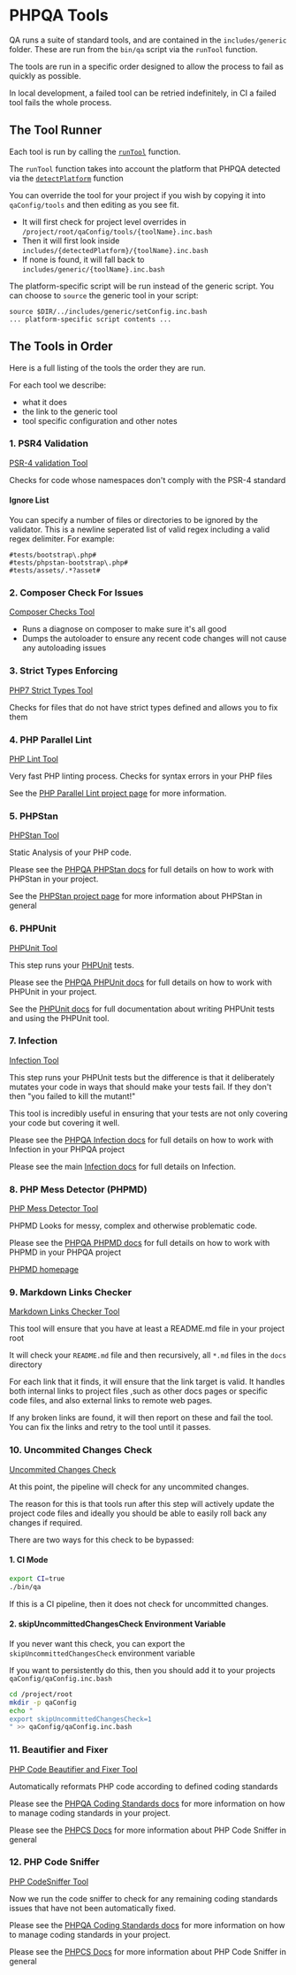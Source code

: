 # PHPQA Tools

QA runs a suite of standard tools, and are contained in the `includes/generic` folder. These are run from the `bin/qa` script via the `runTool` function.

The tools are run in a specific order designed to allow the process to fail as quickly as possible.

In local development, a failed tool can be retried indefinitely, in CI a failed tool fails the whole process.

## The Tool Runner

Each tool is run by calling the [`runTool`](./../includes/functions.inc.bash#L30) function.

The `runTool` function takes into account the platform that PHPQA detected via the [`detectPlatform`](./../includes/functions.inc.bash#L7) function

You can override the tool for your project if you wish by copying it into `qaConfig/tools` and then editing as you see fit. 

- It will first check for project level overrides in `/project/root/qaConfig/tools/{toolName}.inc.bash`
- Then it will first look inside `includes/{detectedPlatform}/{toolName}.inc.bash`
- If none is found, it will fall back to `includes/generic/{toolName}.inc.bash`

The platform-specific script will be run instead of the generic script. You can choose to `source` the generic tool in your script:

```
source $DIR/../includes/generic/setConfig.inc.bash
... platform-specific script contents ...
```


## The Tools in Order

Here is a full listing of the tools the order they are run. 

For each tool we describe:

- what it does
- the link to the generic tool
- tool specific configuration and other notes

### 1. PSR4 Validation
[PSR-4 validation Tool](../includes/generic/psr4Validate.inc.bash)

Checks for code whose namespaces don't comply with the PSR-4 standard

#### Ignore List
You can specify a number of files or directories to be ignored by the validator. This is a newline seperated
list of valid regex including a valid regex delimiter. For example:

```
#tests/bootstrap\.php#
#tests/phpstan-bootstrap\.php#
#tests/assets/.*?asset#
```

### 2. Composer Check For Issues

[Composer Checks Tool](../includes/generic/composerChecks.inc.bash)

- Runs a diagnose on composer to make sure it's all good
- Dumps the autoloader to ensure any recent code changes will not cause any autoloading issues

### 3. Strict Types Enforcing

[PHP7 Strict Types Tool](../includes/generic/phpStrictTypes.inc.bash)

Checks for files that do not have strict types defined and allows you to fix them

### 4. PHP Parallel Lint

[PHP Lint Tool](../includes/generic/phpLint.inc.bash)

Very fast PHP linting process. Checks for syntax errors in your PHP files

See the [PHP Parallel Lint project page](https://github.com/JakubOnderka/PHP-Parallel-Lint) for more information.

### 5. PHPStan

[PHPStan Tool](../includes/generic/phpstan.inc.bash)

Static Analysis of your PHP code. 

Please see the [PHPQA PHPStan docs](./tools/phpstan.md) for full details on how to work with PHPStan in your project.

See the [PHPStan project page](https://github.com/phpstan/phpstan) for more information about PHPStan in general

### 6. PHPUnit

[PHPUnit Tool](../includes/generic/phpunit.inc.bash)

This step runs your [PHPUnit](https://github.com/sebastianbergmann/phpunit) tests.

Please see the [PHPQA PHPUnit docs](./tools/phpunit.md) for full details on how to work with PHPUnit in your project.

See the [PHPUnit docs](https://phpunit.readthedocs.io/en/7.1/) for full documentation about writing PHPUnit tests and using the PHPUnit tool.

### 7. Infection

[Infection Tool](./../includes/generic/infection.inc.bash)

This step runs your PHPUnit tests but the difference is that it deliberately mutates your code in ways that should make your tests fail. If they don't then "you failed to kill the mutant!"

This tool is incredibly useful in ensuring that your tests are not only covering your code but covering it well.

Please see the [PHPQA Infection docs](./tools/infection.md) for full details on how to work with Infection in your PHPQA project

Please see the main [Infection docs](https://infection.github.io/guide/) for full details on Infection.

### 8. PHP Mess Detector (PHPMD)

[PHP Mess Detector Tool](../includes/generic/messDetector.inc.bash)
 
PHPMD Looks for messy, complex and otherwise problematic code.

Please see the [PHPQA PHPMD docs](./tools/phpmd.md) for full details on how to work with PHPMD in your PHPQA project

[PHPMD homepage](https://phpmd.org/)

### 9. Markdown Links Checker

[Markdown Links Checker Tool](../includes/generic/markdownLinks.inc.bash)

This tool will ensure that you have at least a README.md file in your project root

It will check your `README.md` file and then recursively, all `*.md` files in the `docs` directory

For each link that it finds, it will ensure that the link target is valid. It handles both internal links to project files ,such as other docs pages or specific code files, and also external links to remote web pages.

If any broken links are found, it will then report on these and fail the tool. You can fix the links and retry to the tool until it passes.

### 10. Uncommited Changes Check

[Uncommited Changes Check](./../includes/functions.inc.bash#L92)

At this point, the pipeline will check for any uncommited changes. 

The reason for this is that tools run after this step will actively update the project code files and ideally you should be able to easily roll back any changes if required.

There are two ways for this check to be bypassed:

#### 1. CI Mode
```bash
export CI=true
./bin/qa
```

If this is a CI pipeline, then it does not check for uncommitted changes.


#### 2. skipUncommittedChangesCheck Environment Variable

If you never want this check, you can export the `skipUncommittedChangesCheck` environment variable

If you want to persistently do this, then you should add it to your projects `qaConfig/qaConfig.inc.bash`

```bash
cd /project/root
mkdir -p qaConfig
echo "
export skipUncommittedChangesCheck=1
" >> qaConfig/qaConfig.inc.bash
```

### 11. Beautifier and Fixer

[PHP Code Beautifier and Fixer Tool](../includes/generic/beautifierFixer.inc.bash)

Automatically reformats PHP code according to defined coding standards

Please see the [PHPQA Coding Standards docs](./coding-standards.md) for more information on how to manage coding standards in your project.

Please see the [PHPCS Docs](https://github.com/squizlabs/PHP_CodeSniffer/wiki) for more information about PHP Code Sniffer in general

### 12. PHP Code Sniffer

[PHP CodeSniffer Tool](../includes/generic/codeSniffer.inc.bash)

Now we run the code sniffer to check for any remaining coding standards issues that have not been automatically fixed.

Please see the [PHPQA Coding Standards docs](./coding-standards.md) for more information on how to manage coding standards in your project.

Please see the [PHPCS Docs](https://github.com/squizlabs/PHP_CodeSniffer/wiki) for more information about PHP Code Sniffer in general 
